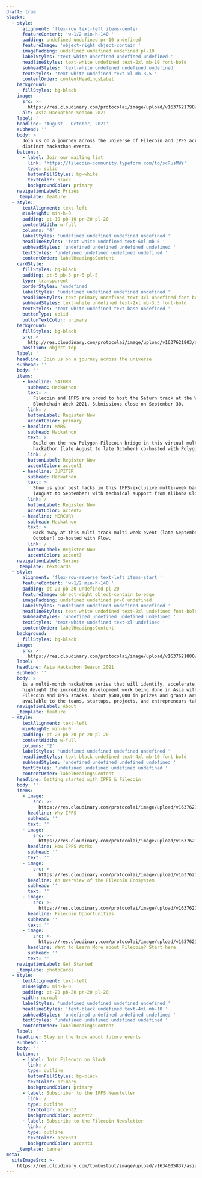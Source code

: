 ```yaml
---
draft: true
blocks:
  - style:
      alignment: 'flex-row text-left items-center '
      featureContent: 'w-1/2 min-h-140 '
      padding: undefined undefined pr-10 undefined
      featureImage: 'object-right object-contain '
      imagePadding: undefined undefined undefined pl-10
      labelStyles: 'text-white undefined undefined undefined '
      headlineStyles: text-white undefined text-2xl mb-10 font-bold
      subheadStyles: 'text-white undefined undefined undefined '
      textStyles: 'text-white undefined text-xl mb-3.5 '
      contentOrder: contentHeadingsLabel
    background:
      fillStyles: bg-black
    image:
      src: >-
        https://res.cloudinary.com/protocolai/image/upload/v1637621798/asia-hackathon-season/asia-hackathon-hero_isb8ak_if5dqr.png
      alt: Asia Hackathon Season 2021
    label: ''
    headline: 'August - October, 2021'
    subhead: ''
    body: >
      Join us on a journey across the universe of Filecoin and IPFS across four
      distinct hackathon events.
    buttons:
      - label: Join our mailing list
        link: 'https://filecoin-community.typeform.com/to/scRusMWz'
        type: solid
        buttonFillStyles: bg-white
        textColor: black
        backgroundColor: primary
    navigationLabel: Prizes
    _template: feature
  - style:
      textAlignment: text-left
      minHeight: min-h-0
      padding: pt-10 pb-10 pr-20 pl-20
      contentWidth: w-full
      columns: '4'
      labelStyles: 'undefined undefined undefined undefined '
      headlineStyles: 'text-white undefined text-6xl mb-5 '
      subheadStyles: 'undefined undefined undefined undefined '
      textStyles: 'undefined undefined undefined undefined '
      contentOrder: labelHeadingsContent
    cardStyle:
      fillStyles: bg-black
      padding: pt-5 pb-5 pr-5 pl-5
      type: transparent
      borderStyles: 'undefined '
      labelStyles: 'undefined undefined undefined undefined '
      headlineStyles: text-primary undefined text-3xl undefined font-bold
      subheadStyles: text-white undefined text-2xl mb-3.5 font-bold
      textStyles: 'text-white undefined text-base undefined '
      buttonType: solid
      buttonTextColor: primary
    background:
      fillStyles: bg-black
      src: >-
        http://res.cloudinary.com/protocolai/image/upload/v1637621803/asia-hackathon-season/space_bg_i9grrg_hnmqac.png
      position: object-top
    label: ''
    headline: Join us on a journey across the universe
    subhead: ''
    body: ''
    items:
      - headline: SATURN
        subhead: Hackathon
        text: >
          Filecoin and IPFS are proud to host the Saturn track at the Wanxiang
          Blockchain Week 2021. Submissions close on September 30.
        link: /
        buttonLabel: Register Now
        accentColor: primary
      - headline: MARS
        subhead: Hackathon
        text: >
          Build on the new Polygon-Filecoin bridge in this virtual multi-week
          hackathon (late August to late October) co-hosted with Polygon.
        link: /
        buttonLabel: Register Now
        accentColor: accent1
      - headline: JUPITER
        subhead: Hackathon
        text: >
          Show us your best hacks in this IPFS-exclusive multi-week hackathon
          (August to September) with technical support from Alibaba Cloud.
        link: /
        buttonLabel: Register Now
        accentColor: accent2
      - headline: MERCURY
        subhead: Hackathon
        text: >
          Hack away at this multi-track multi-week event (late September to late
          October) co-hosted with Flow.
        link: /
        buttonLabel: Register Now
        accentColor: accent3
    navigationLabel: Series
    _template: textCards
  - style:
      alignment: 'flex-row-reverse text-left items-start '
      featureContent: 'w-1/2 min-h-140 '
      padding: pt-20 pb-20 undefined pl-20
      featureImage: object-right object-contain to-edge
      imagePadding: undefined undefined pr-0 undefined
      labelStyles: 'undefined undefined undefined undefined '
      headlineStyles: text-white undefined text-2xl undefined font-bold
      subheadStyles: 'undefined undefined undefined undefined '
      textStyles: 'text-white undefined text-xl undefined '
      contentOrder: labelHeadingsContent
    background:
      fillStyles: bg-black
    image:
      src: >-
        https://res.cloudinary.com/protocolai/image/upload/v1637621800/asia-hackathon-season/astronaut_adbtov_uolck0.png
    label: ''
    headline: Asia Hackathon Season 2021
    subhead: ''
    body: >
      is a multi-month hackathon series that will identify, accelerate, and
      highlight the incredible development work being done in Asia with the
      Filecoin and IPFS stacks. About $500,000 in prizes and grants are
      available to the teams, startups, projects, and entrepreneurs taking part!
    navigationLabel: About
    _template: feature
  - style:
      textAlignment: text-left
      minHeight: min-h-0
      padding: pt-20 pb-20 pr-20 pl-20
      contentWidth: w-full
      columns: '2'
      labelStyles: 'undefined undefined undefined undefined '
      headlineStyles: text-black undefined text-4xl mb-10 font-bold
      subheadStyles: 'undefined undefined undefined undefined '
      textStyles: 'undefined undefined undefined undefined '
      contentOrder: labelHeadingsContent
    headline: Getting started with IPFS & Filecoin
    body: ''
    items:
      - image:
          src: >-
            https://res.cloudinary.com/protocolai/image/upload/v1637621800/asia-hackathon-season/why-ipfs_lwt8cv_x2tzoi.png
        headline: Why IPFS
        subhead: ''
        text: ''
      - image:
          src: >-
            https://res.cloudinary.com/protocolai/image/upload/v1637621801/asia-hackathon-season/how-ipfs-works_mnha4d_dnha0e.png
        headline: How IPFS Works
        subhead: ''
        text: ''
      - image:
          src: >-
            https://res.cloudinary.com/protocolai/image/upload/v1637621800/asia-hackathon-season/filecoin-ecosystem-overview_e98fbi_wy7fnt.png
        headline: An Overview of the Filecoin Ecosystem
        subhead: ''
        text: ''
      - image:
          src: >-
            https://res.cloudinary.com/protocolai/image/upload/v1637621799/asia-hackathon-season/filecoin-opportunities_velarn_gzroig.png
        headline: Filecoin Opportunities
        subhead: ''
        text: ''
      - image:
          src: >-
            https://res.cloudinary.com/protocolai/image/upload/v1637621799/asia-hackathon-season/filecoin-learn-more_xn4wfx_r7jh0n.png
        headline: Want to Learn More about Filecoin? Start here.
        subhead: ''
        text: ''
    navigationLabel: Get Started
    _template: photoCards
  - style:
      textAlignment: text-left
      minHeight: min-h-0
      padding: pt-20 pb-20 pr-20 pl-20
      width: normal
      labelStyles: 'undefined undefined undefined undefined '
      headlineStyles: 'text-black undefined text-4xl mb-10 '
      subheadStyles: 'undefined undefined undefined undefined '
      textStyles: 'undefined undefined undefined undefined '
      contentOrder: labelHeadingsContent
    label: ''
    headline: Stay in the know about future events
    subhead: ''
    body: ''
    buttons:
      - label: Join Filecoin on Slack
        link: /
        type: outline
        buttonFillStyles: bg-black
        textColor: primary
        backgroundColor: primary
      - label: Subscriber to the IPFS Newsletter
        link: /
        type: outline
        textColor: accent2
        backgroundColor: accent2
      - label: Subscribe to the Filecoin Newsletter
        link: /
        type: outline
        textColor: accent3
        backgroundColor: accent3
    _template: banner
meta:
  siteImageSrc: >-
    https://res.cloudinary.com/tombustout/image/upload/v1634005837/asia-hackathon-hero_isb8ak.png
---
```


